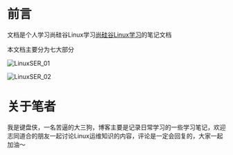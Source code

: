 # 前言

文档是个人学习尚硅谷Linux学习[尚硅谷Linux学习](https://shimo.im/docs/pQjP3JhCchCQPy3J/read)的笔记文档

本文档主要分为七大部分

![LinuxSER_01](https://cdn.jsdelivr.net/gh/ylighgh/BlogParkCDN@master/images/LinuxSER_01.png)

![LinuxSER_02](https://cdn.jsdelivr.net/gh/ylighgh/BlogParkCDN@master/images/LinuxSER_02.png)

# 关于笔者

我是键盘侠，一名苦逼的大三狗，博客主要是记录日常学习的一些学习笔记，欢迎志同道合的朋友一起讨论Linux运维知识的内容，评论是一定会回复的，大家一起加油～

